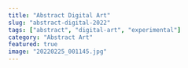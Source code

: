 ```yaml
---
title: "Abstract Digital Art"
slug: "abstract-digital-2022"
tags: ["abstract", "digital-art", "experimental"]
category: "Abstract Art"
featured: true
image: "20220225_001145.jpg"
---
```



